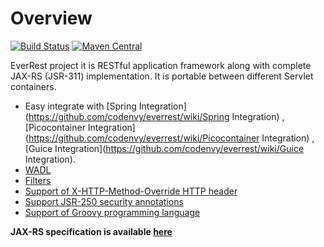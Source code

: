 # Overview

[![Build Status](https://travis-ci.org/codenvy/everrest.svg)](https://travis-ci.org/codenvy/everrest) [![Maven Central](https://maven-badges.herokuapp.com/maven-central/org.everrest/everrest-core/badge.svg?style=flat)](https://maven-badges.herokuapp.com/maven-central/org.everrest/everrest-core)

EverRest project it is RESTful application framework along with complete JAX-RS (JSR-311) implementation. It is portable between different Servlet containers.
  - Easy integrate with [Spring Integration](https://github.com/codenvy/everrest/wiki/Spring Integration) ,  [Picocontainer Integration](https://github.com/codenvy/everrest/wiki/Picocontainer Integration) , [Guice Integration](https://github.com/codenvy/everrest/wiki/Guice Integration).
  - [WADL](https://github.com/codenvy/everrest/wiki/WADL)
  - [Filters](https://github.com/codenvy/everrest/wiki/Filters)
  - [Support of X-HTTP-Method-Override HTTP header](https://github.com/codenvy/everrest/wiki/XHTTP-Method-Override)
  - [Support JSR-250 security annotations]( https://github.com/codenvy/everrest/wiki/JSR250)
  - [Support of Groovy programming language]( https://github.com/codenvy/everrest/wiki/Groovy)


**JAX-RS specification is available [here](http://jcp.org/aboutJava/communityprocess/final/jsr311/index.html)**
